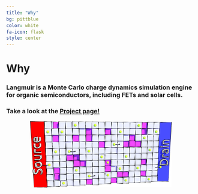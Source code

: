 ```yaml
---
title: "Why"
bg: pittblue
color: white
fa-icon: flask
style: center
---
```


# Why

### Langmuir is a Monte Carlo charge dynamics simulation engine for organic semiconductors, including FETs and solar cells.

### Take a look at the [**Project page**!](https://github.com/LangmuirSim)

<center>
    <img width=75% src="/img/transistor3E.png">
</center>